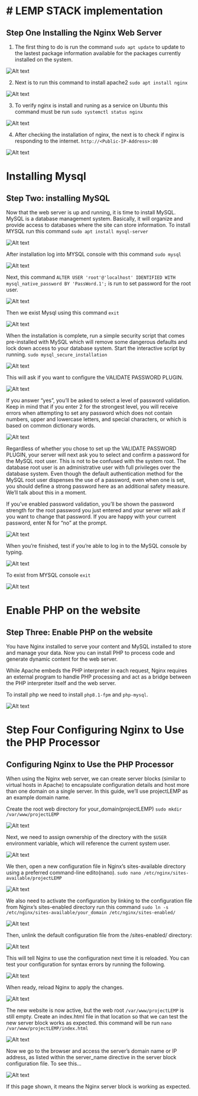 #   #   LEMP STACK implementation

##   Step One    Installing the Nginx Web Server

1.  The first thing to do is run the command `sudo apt update` to update to the lastest  package information available for the packages currently installed on the system.

![Alt text](<images_4/Screenshot 2024-01-19 232452.png>)

2.  Next is to run this command to install apache2 `sudo apt install nginx`

![Alt text](<images_4/Screenshot 2024-01-19 232826.png>)

3.  To verify nginx is install and runing as a service on Ubuntu this command must be run `sudo systemctl status nginx`

![Alt text](<images_4/Screenshot 2024-01-20 002809.png>)

4.  After checking the installation of nginx, the next is to check if nginx is responding to the internet. `http://<Public-IP-Address>:80`

![Alt text](<images_4/Screenshot 2024-01-20 003121.png>)


#   Installing Mysql

##  Step Two: installing MySQL

Now that the web server is up and running, it is time to install MySQL. MySQL is a database management system. Basically, it will organize and provide access to databases where the site can store information. To install
MYSQL run this command `sudo apt install mysql-server`

![Alt text](<images_4/Screenshot 2024-01-20 003627.png>)

After installation log into MYSQL console with this command `sudo mysql`

![Alt text](<images_4/Screenshot 2024-01-20 004018.png>)

Next, this command `ALTER USER 'root'@'localhost' IDENTIFIED WITH mysql_native_password BY 'PassWord.1';` is run to set password for the root user.

![Alt text](<images_4/Screenshot 2024-01-20 004501.png>)

Then we exist Mysql using this command `exit`

![Alt text](<images_4/Screenshot 2024-01-20 004818.png>)

When the installation is complete, run a simple security script that comes pre-installed with MySQL which will remove some dangerous defaults and lock down access to your database system. Start the interactive script by running. `sudo mysql_secure_installation`

![Alt text](<images_4/Screenshot 2024-01-20 005356.png>)

This will ask if you want to configure the VALIDATE PASSWORD PLUGIN.

![Alt text](<images_4/Screenshot 2024-01-20 005822.png>)

If you answer “yes”, you’ll be asked to select a level of password validation. Keep in mind that if you enter 2 for the strongest level, you will receive errors when attempting to set any password which does not contain numbers, upper and lowercase letters, and special characters, or which is based on common dictionary words.

![Alt text](<images_4/Screenshot 2024-01-20 010040.png>)

Regardless of whether you chose to set up the VALIDATE PASSWORD PLUGIN, your server will next ask you to select and confirm a password for the MySQL root user. This is not to be confused with the system root. The database root user is an administrative user with full privileges over the database system. Even though the default authentication method for the MySQL root user dispenses the use of a password, even when one is set, you should define a strong password here as an additional safety measure. We’ll talk about this in a moment.

If you’ve enabled password validation, you’ll be shown the password strength for the root password you just entered and your server will ask if you want to change that password. If you are happy with your current password, enter N for “no” at the prompt.

![Alt text](<images_4/Screenshot 2024-01-20 010707.png>)

When you’re finished, test if you’re able to log in to the MySQL console by typing.

![Alt text](<images_4/Screenshot 2024-01-20 010935.png>)

To exist from MYSQL console `exit`

![Alt text](<images_4/Screenshot 2024-01-20 011118.png>)



#   Enable PHP on the website

##  Step Three:  Enable PHP on the website

You have Nginx installed to serve your content and MySQL installed to store and manage your data. Now you can install PHP to process code and generate dynamic content for the web server.

While Apache embeds the PHP interpreter in each request, Nginx requires an external program to handle PHP processing and act as a bridge between the PHP interpreter itself and the web server.

To install php we need to install `php8.1-fpm` and `php-mysql`.

![Alt text](<images_4/Screenshot 2024-01-20 012051.png>)


#   Step Four   Configuring Nginx to Use the PHP Processor

##   Configuring Nginx to Use the PHP Processor

When using the Nginx web server, we can create server blocks (similar to virtual hosts in Apache) to encapsulate configuration details and host more than one domain on a single server. In this guide, we’ll use projectLEMP as an example domain name.

Create the root web directory for your_domain(projectLEMP) `sudo mkdir /var/www/projectLEMP`

![Alt text](<images_4/Screenshot 2024-01-20 013203.png>)

Next, we need to assign ownership of the directory with the `$USER` environment variable, which will reference the current system user.

![Alt text](<images_4/Screenshot 2024-01-20 014110.png>)

We then, open a new configuration file in Nginx’s sites-available directory using a preferred command-line edito(nano). `sudo nano /etc/nginx/sites-available/projectLEMP`

![Alt text](<images_4/Screenshot 2024-01-20 015412.png>)

We also need to activate the configuration by linking to the configuration file from Nginx’s sites-enabled directory run this command `sudo ln -s /etc/nginx/sites-available/your_domain /etc/nginx/sites-enabled/`

![Alt text](<images_4/Screenshot 2024-01-20 020454.png>)

Then, unlink the default configuration file from the /sites-enabled/ directory:

![Alt text](<images_4/Screenshot 2024-01-20 020010.png>)

This will tell Nginx to use the configuration next time it is reloaded. You can test your configuration for syntax errors by running the following.

![Alt text](<images_4/Screenshot 2024-01-20 024534.png>)

When ready, reload Nginx to apply the changes.

![Alt text](<images_4/Screenshot 2024-01-20 025419.png>)

The new website is now active, but the web root `/var/www/projectLEMP` is still empty. Create an index.html file in that location so that we can test the new server block works as expected. this command will be run `nano /var/www/projectLEMP/index.html`

![Alt text](<images_4/Screenshot 2024-01-20 030048.png>)

Now we go to the browser and access the server’s domain name or IP address, as listed within the server_name directive in the server block configuration file. To see this...

![Alt text](<images_4/Screenshot 2024-01-20 030625.png>)

If this page shown, it means the Nginx server block is working as expected.














